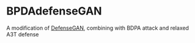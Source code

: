 # BPDAdefenseGAN
A modification of [DefenseGAN](https://github.com/kabkabm/defensegan), combining with BDPA attack and relaxed A3T defense
